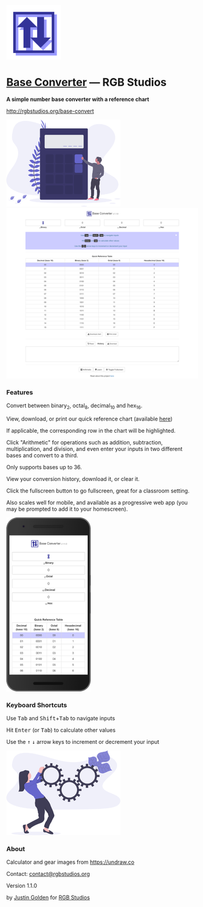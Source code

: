 <img src="img/logo-alt.svg" width="144px">

# [Base Converter](http://rgbstudios.org/base-convert) &mdash; RGB Studios

**A simple number base converter with a reference chart**

http://rgbstudios.org/base-convert

<img src="img/calculator.svg" width="300px">

<img src="img/screenshot-pc.png">

### Features

Convert between binary<sub>2</sub>, octal<sub>8</sub>, decimal<sub>10</sub> and hex<sub>16</sub>.

View, download, or print our quick reference chart (available [here](https://rgbstudios.org/base-convert/img/chart.png))

If applicable, the corresponding row in the chart will be highlighted.

Click "Arithmetic" for operations such as addition, subtraction, multiplication, and division, and even enter your inputs in two different bases and convert to a third.

Only supports bases up to 36.

View your conversion history, download it, or clear it.

Click the fullscreen button to go fullscreen, great for a classroom setting.

Also scales well for mobile, and available as a progressive web app (you may be prompted to add it to your homescreen).

<img src="img/screenshot-mobile.png" width="222px">

### Keyboard Shortcuts

Use <kbd>Tab</kbd> and <kbd>Shift</kbd>+<kbd>Tab</kbd> to navigate inputs

Hit <kbd>Enter</kbd> (or <kbd>Tab</kbd>) to calculate other values

Use the <kbd>&uarr;</i></kbd> <kbd>&darr;</i></kbd> arrow keys to increment or decrement your input

<img src="img/in_progress.svg" width="300px">

### About

Calculator and gear images from https://undraw.co

Contact: [contact@rgbstudios.org](mailto:contact@rgbstudios.org)

Version 1.1.0

by [Justin Golden](https://justingolden21.github.io) for [RGB Studios](https://rgbstudios.org)
